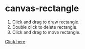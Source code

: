 # canvas-rectangle
1. Click and drag to draw rectangle.
2. Double click to delete rectangle.
3. Click and drag to move rectangle.

<a href="https://stharohit.github.io/canvas-rectangle/">Click here</a>
